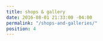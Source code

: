 ```yaml
---
title: shops & gallery
date: 2016-08-01 21:33:00 -04:00
permalink: "/shops-and-galleries/"
position: 4
---
```


